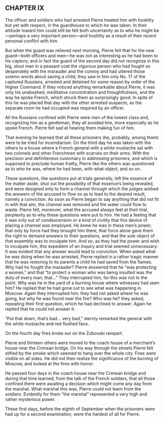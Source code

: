 ## CHAPTER IX

The officer and soldiers who had arrested Pierre treated him with
hostility but yet with respect, in the guardhouse to which he was taken.
In their attitude toward him could still be felt both uncertainty as
to who he might be—perhaps a very important person—and hostility as a
result of their recent personal conflict with him.

But when the guard was relieved next morning, Pierre felt that for the
new guard—both officers and men—he was not as interesting as he had
been to his captors; and in fact the guard of the second day did not
recognize in this big, stout man in a peasant coat the vigorous person
who had fought so desperately with the marauder and the convoy and had
uttered those solemn words about saving a child; they saw in him only
No. 17 of the captured Russians, arrested and detained for some reason
by order of the Higher Command. If they noticed anything remarkable
about Pierre, it was only his unabashed, meditative concentration
and thoughtfulness, and the way he spoke French, which struck them as
surprisingly good. In spite of this he was placed that day with the
other arrested suspects, as the separate room he had occupied was
required by an officer.

All the Russians confined with Pierre were men of the lowest class and,
recognizing him as a gentleman, they all avoided him, more especially as
he spoke French. Pierre felt sad at hearing them making fun of him.

That evening he learned that all these prisoners (he, probably, among
them) were to be tried for incendiarism. On the third day he was taken
with the others to a house where a French general with a white mustache
sat with two colonels and other Frenchmen with scarves on their arms.
With the precision and definiteness customary in addressing prisoners,
and which is supposed to preclude human frailty, Pierre like the others
was questioned as to who he was, where he had been, with what object,
and so on.

These questions, like questions put at trials generally, left the
essence of the matter aside, shut out the possibility of that essence’s
being revealed, and were designed only to form a channel through which
the judges wished the answers of the accused to flow so as to lead to
the desired result, namely a conviction. As soon as Pierre began to say
anything that did not fit in with that aim, the channel was removed and
the water could flow to waste. Pierre felt, moreover, what the accused
always feel at their trial, perplexity as to why these questions were
put to him. He had a feeling that it was only out of condescension or a
kind of civility that this device of placing a channel was employed. He
knew he was in these men’s power, that only by force had they brought
him there, that force alone gave them the right to demand answers
to their questions, and that the sole object of that assembly was to
inculpate him. And so, as they had the power and wish to inculpate
him, this expedient of an inquiry and trial seemed unnecessary. It was
evident that any answer would lead to conviction. When asked what he
was doing when he was arrested, Pierre replied in a rather tragic manner
that he was restoring to its parents a child he had saved from the
flames. Why had he fought the marauder? Pierre answered that he “was
protecting a woman,” and that “to protect a woman who was being insulted
was the duty of every man; that...” They interrupted him, for this
was not to the point. Why was he in the yard of a burning house where
witnesses had seen him? He replied that he had gone out to see what
was happening in Moscow. Again they interrupted him: they had not asked
where he was going, but why he was found near the fire? Who was he? they
asked, repeating their first question, which he had declined to answer.
Again he replied that he could not answer it.

“Put that down, that’s bad... very bad,” sternly remarked the general
with the white mustache and red flushed face.


On the fourth day fires broke out on the Zúbovski rampart.

Pierre and thirteen others were moved to the coach house of a merchant’s
house near the Crimean bridge. On his way through the streets Pierre
felt stifled by the smoke which seemed to hang over the whole
city. Fires were visible on all sides. He did not then realize the
significance of the burning of Moscow, and looked at the fires with
horror.

He passed four days in the coach house near the Crimean bridge and
during that time learned, from the talk of the French soldiers, that all
those confined there were awaiting a decision which might come any day
from the marshal. What marshal this was, Pierre could not learn from the
soldiers. Evidently for them “the marshal” represented a very high and
rather mysterious power.

These first days, before the eighth of September when the prisoners were
had up for a second examination, were the hardest of all for Pierre.





